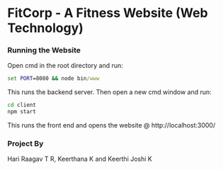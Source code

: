 # FitCorp - A Fitness Website (Web Technology)

### Running the Website
Open cmd in the root directory and run:
```cmd
set PORT=8080 && node bin/www
```
This runs the backend server.
Then open a new cmd window and run:
```cmd
cd client
npm start
```
This runs the front end and opens the website @ http://localhost:3000/

### Project By
Hari Raagav T R, Keerthana K and Keerthi Joshi K
